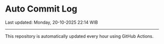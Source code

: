 # Auto Commit Log

Last updated: Monday, 20-10-2025 22:14 WIB

---

This repository is automatically updated every hour using GitHub Actions.
